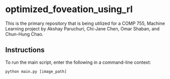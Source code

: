 # optimized_foveation_using_rl

This is the primary repository that is being utilized for a COMP 755, Machine Learning project by Akshay Paruchuri, Chi-Jane Chen, Omar Shaban, and Chun-Hung Chao.

## Instructions

To run the main script, enter the following in a command-line context:

```
python main.py [image_path]
```